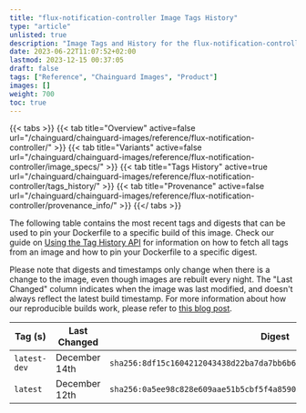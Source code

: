```yaml
---
title: "flux-notification-controller Image Tags History"
type: "article"
unlisted: true
description: "Image Tags and History for the flux-notification-controller Chainguard Image"
date: 2023-06-22T11:07:52+02:00
lastmod: 2023-12-15 00:37:05
draft: false
tags: ["Reference", "Chainguard Images", "Product"]
images: []
weight: 700
toc: true
---
```


{{< tabs >}}
{{< tab title="Overview" active=false url="/chainguard/chainguard-images/reference/flux-notification-controller/" >}}
{{< tab title="Variants" active=false url="/chainguard/chainguard-images/reference/flux-notification-controller/image_specs/" >}}
{{< tab title="Tags History" active=true url="/chainguard/chainguard-images/reference/flux-notification-controller/tags_history/" >}}
{{< tab title="Provenance" active=false url="/chainguard/chainguard-images/reference/flux-notification-controller/provenance_info/" >}}
{{</ tabs >}}

The following table contains the most recent tags and digests that can be used to pin your Dockerfile to a specific build of this image. Check our guide on [Using the Tag History API](/chainguard/chainguard-images/using-the-tag-history-api/) for information on how to fetch all tags from an image and how to pin your Dockerfile to a specific digest.

Please note that digests and timestamps only change when there is a change to the image, even though images are rebuilt every night. The "Last Changed" column indicates when the image was last modified, and doesn't always reflect the latest build timestamp. For more information about how our reproducible builds work, please refer to [this blog post](https://www.chainguard.dev/unchained/reproducing-chainguards-reproducible-image-builds).

| Tag (s)       | Last Changed  | Digest                                                                    |
|---------------|---------------|---------------------------------------------------------------------------|
|  `latest-dev` | December 14th | `sha256:8df15c1604212043438d22ba7da7bb6b6685eeb700901f67f3981a0872df3fd0` |
|  `latest`     | December 12th | `sha256:0a5ee98c828e609aae51b5cbf5f4a8590d7833f25c857c33f68d7de36c701d69` |

